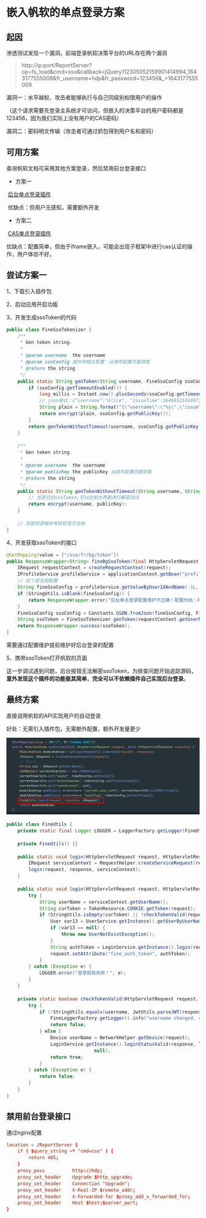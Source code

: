 # 嵌入帆软的单点登录方案

## 起因

渗透测试发现一个漏洞，前端登录帆软决策平台的URL存在两个漏洞

> http://ip:port/ReportServer?op=fs_load&cmd=sso&callback=jQuery112305052159901414994_1643177555008&fr_username=hdp&fr_password=123456&_=1643177555009

漏洞一：水平越权、攻击者能够执行与自己同级别权限用户的操作

​	（这个请求需要先登录主系统才可访问，但嵌入的决策平台的用户密码都是123456，因为我们实际上没有用户的CAS密码）

漏洞二：密码明文传输（攻击者可通过抓包得到用户名和密码）

## 可用方案

查询帆软文档可采用其他方案登录，然后禁用前台登录接口

- 方案一

​	[后台单点登录插件](https://help.fanruan.com/finereport10.0/doc-view-4322.html)

​	优缺点：但用户无感知，需要额外开发

- 方案二

​	[CAS单点登录插件](https://help.fanruan.com/finereport10.0/doc-view-3504.html)

​	优缺点：配置简单，但由于iframe嵌入，可能会出现子框架中进行cas认证的操作，用户体验不好。

## 尝试方案一

1、下载引入插件包

2、启动应用开启功能

3、开发生成ssoToken的代码

```java
public class FineSsoTokenizer {
    /**
     * Gen token string.
     *
     * @param username  the username
     * @param ssoConfig 插件的相关配置：从插件配置页面获取
     * @return the string
     */
	public static String genToken(String username, FineSsoConfig ssoConfig) {
        if (ssoConfig.getTimeoutEnabled()) {
            long millis = Instant.now().plusSeconds(ssoConfig.getTimeoutSecond()).toEpochMilli();
            // json格式：{“username”:"Alice", "issueTime":1640832102097}
            String plain = String.format("{\"username\":\"%s\",\"issueTime\":%s}", username, millis);
            return encrypt(plain, ssoConfig.getPublicKey());
        }
        return genTokenWithoutTimeout(username, ssoConfig.getPublicKey());
    }

    /**
     * Gen token string.
     *
     * @param username  the username
     * @param publicKey the publicKey 从插件配置页面获取
     * @return the string
     */
    public static String genTokenWithoutTimeout(String username, String publicKey) {
        // 加密后的ssoToken,可以在前台界面进行解密测试
        return encrypt(username, publicKey);
    }

	// 加密的逻辑参考帆软官方文档
}
```



4、开发获取ssoToken的接口

```java
@GetMapping(value = {"/sso/fr/bg/token"})
public ResponseWrapper<String> fineBgSsoToken(final HttpServletRequest request) {
    IRequest requestContext = createRequestContext(request);
    IProfileService profileService = applicationContext.getBean("profileServiceImpl", IProfileService.class);
    // 这个是全局配置
    String fineSsoConfig = profileService.getValueByUserIdAndName(-1L, "FINE.DECISION_SSO_CONFIG");
    if (StringUtils.isBlank(fineSsoConfig)) {
        return ResponseWrapper.error("后台单点登录配置维护不正确！配置代码：FINE.DECISION_SSO_CONFIG");
    }
    FineSsoConfig ssoConfig = Constants.GSON.fromJson(fineSsoConfig, FineSsoConfig.class);
    String ssoToken = FineSsoTokenizer.genToken(requestContext.getUserName(), ssoConfig);
    return ResponseWrapper.success(ssoToken);
}
```

需要通过配置维护提前维护好后台登录的配置

5、携带ssoToken打开帆软的页面

​	这一步调试遇到问题，后台报错无法解密ssoToken，为排查问题开始追踪源码，**意外发现这个插件的功能极其简单**，**完全可以不依赖插件自己实现后台登录**。

## 最终方案

直接调用帆软的API实现用户的自动登录

好处：无需引入插件包，无需额外配置，额外开发量更少

![image-20220223171659456](%E5%B5%8C%E5%85%A5%E5%B8%86%E8%BD%AF%E5%8D%95%E7%82%B9%E6%96%B9%E6%A1%88.assets/image-20220223171659456.png)

```java
public class FineUtils {
    private static final Logger LOGGER = LoggerFactory.getLogger(FineUtils.class);

    private FineUtils() {}

    public static void login(HttpServletRequest request, HttpServletResponse response) {
        IRequest serviceContext = RequestHelper.createServiceRequest(request);
        login(request, response, serviceContext);
    }

    public static void login(HttpServletRequest request, HttpServletResponse response, IRequest serviceContext) {
        try {
            String userName = serviceContext.getUserName();
            String curToken = TokenResource.COOKIE.getToken(request);
            if (StringUtils.isEmpty(curToken) || !checkTokenValid(request, curToken, userName)) {
                User var13 = UserService.getInstance().getUserByUserName(userName);
                if (var13 == null) {
                    throw new UserNotExistException();
                }
                String authToken = LoginService.getInstance().login(request, response, userName);
                request.setAttribute("fine_auth_token", authToken);
            }
        } catch (Exception e) {
            LOGGER.error("登录帆软失败！", e);
        }
    }

    private static boolean checkTokenValid(HttpServletRequest request, String response, String username) {
        try {
            if (!StringUtils.equals(username, JwtUtils.parseJWT(response).getSubject())) {
                FineLoggerFactory.getLogger().info("username changed, currentUserName: {}", username);
                return false;
            } else {
                Device userName = NetworkHelper.getDevice(request);
                LoginService.getInstance().loginStatusValid(response, TerminalHandler.getTerminal(request, userName),
                                null);
                return true;
            }
        } catch (Exception e) {
            return false;
        }
    }
}
```

## 禁用前台登录接口

通过nginx配置

```nginx.conf
location = /ReportServer {
    if ( $query_string ~* "cmd=sso" ) {
        return 405;
    }
    proxy_pass          http://hdp;
    proxy_set_header    Upgrade $http_upgrade;
    proxy_set_header    Connection "Upgrade";
    proxy_set_header    X-Real-IP $remote_addr;
    proxy_set_header    X-Forwarded-for $proxy_add_x_forwarded_for;
    proxy_set_header    Host $host:$server_port;
}
```